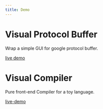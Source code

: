 ```yaml
---
title: Demo
---
```


# Visual Protocol Buffer

Wrap a simple GUI for google protocol buffer.

[live demo](https://zccz14.github.io/visual-protobuf)

# Visual Compiler

Pure front-end Compiler for a toy language.

[live-demo](https://zccz14.github.io/visual-compiler)
